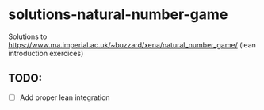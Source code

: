 # solutions-natural-number-game
Solutions to https://www.ma.imperial.ac.uk/~buzzard/xena/natural_number_game/ (lean introduction exercices)

## TODO:
- [ ] Add proper lean integration

